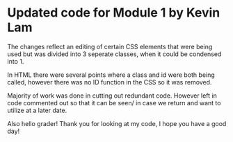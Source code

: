 # Updated code for Module 1 by Kevin Lam
The changes reflect an editing of certain CSS elements that were being used but was divided into 3 seperate classes, when it could be condensed into 1. 

In HTML there were several points where a class and id were both being called, however there was no ID function in the CSS so it was removed. 

Majority of work was done in cutting out redundant code. However left in code commented out so that it can be seen/ in case we return and want to utilize at a later date. 

Also hello grader! Thank you for looking at my code, I hope you have a good day!


